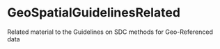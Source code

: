 # GeoSpatialGuidelinesRelated
Related material to the Guidelines on SDC methods for Geo-Referenced data
